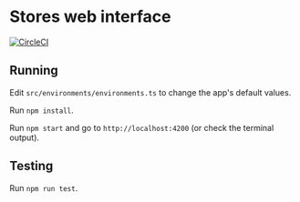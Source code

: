 # Stores web interface

[![CircleCI](https://circleci.com/gh/h-vsble/stores-front/tree/master.svg?style=shield)](https://circleci.com/gh/h-vsble/stores-front/tree/master)

## Running

Edit `src/environments/environments.ts` to change the app's default values.

Run `npm install`.

Run `npm start` and go to `http://localhost:4200` (or check the terminal output).

## Testing

Run `npm run test`.